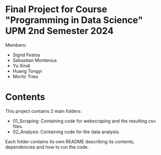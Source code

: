 # Final Project for Course "Programming in Data Science" UPM 2nd Semester 2024
Members:
 - Sigrid Festoy
 - Sebastian Montenius
 - Yu Xindi
 - Huang Tongyi
 - Moritz Trieu

# Contents

This project contains 2 main folders: 

 - 01_Scraping: Containing code for webscraping and the resulting csv files.
 - 02_Analysis: Containing code for the data analysis.

Each folder contains its own README describing its contents, dependencies and how to run the code. 

